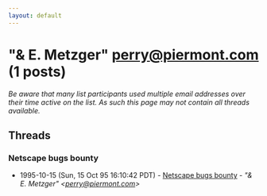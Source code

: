 ```yaml
---
layout: default
---
```


# "& E. Metzger" <perry@piermont.com> (1 posts)

_Be aware that many list participants used multiple email addresses over their time active on the list. As such this page may not contain all threads available._

## Threads

### Netscape bugs bounty
+ 1995-10-15 (Sun, 15 Oct 95 16:10:42 PDT) - [Netscape bugs bounty](/archive/1995/10/24facd93d1efa574b69ede1f4e1cb703ffa00cb7c595a5e460fd786cbbfc2fcc) - _"& E. Metzger" \<perry@piermont.com\>_

